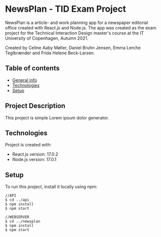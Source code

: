 # NewsPlan - TID Exam Project

NewsPlan is a article- and work planning app for a newspaper editorial office created with React.js and Node.js. The app was created as the exam project for the Technical Interaction Design master's course at the IT University of Copenhagen, Autumn 2021.

Created by Celine Aaby Møller, Daniel Bruhn Jensen, Emma Lerche Teglbrænder and Frida Helene Beck-Larsen.

## Table of contents

- [General info](#Project-Description)
- [Technologies](#technologies)
- [Setup](#setup)

## Project Description

This project is simple Lorem ipsum dolor generator.

## Technologies

Project is created with:

- React.js version: 17.0.2
- Node.js version: 17.0.1

## Setup

To run this project, install it locally using npm:

```
//API
$ cd ../api
$ npm install
$ npm start

//WEBSERVER
$ cd ../newsplan
$ npm install
$ npm start
```
